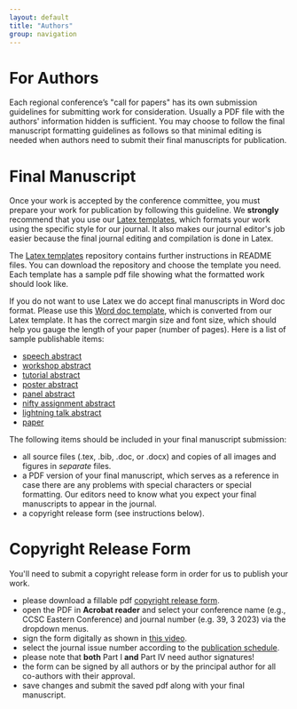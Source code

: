 ```yaml
---
layout: default
title: "Authors"
group: navigation
---
```

# For Authors
Each regional conference’s "call for papers" has its own submission guidelines
for submitting work for consideration. Usually a PDF file with the authors'
information hidden is sufficient. You may choose to follow the final manuscript
formatting guidelines as follows so that minimal editing is needed when authors
need to submit their final manuscripts for publication.

# Final Manuscript
Once your work is accepted by the conference committee, you must prepare your
work for publication by following this guideline. We __strongly__ recommend
that you use our
[Latex templates](https://github.com/lubaochuan/ccsc-editor), which formats
your work using the specific style for our journal. It also makes our journal
editor's job easier because the final journal editing and compilation is done
in Latex.

The [Latex templates](https://github.com/lubaochuan/ccsc-editor) repository
contains further instructions in README files. You can download the repository
and choose the template you need. Each template has a sample pdf file showing
what the formatted work should look like.

If you do not want to use Latex we do accept final manuscripts in Word doc format.
Please use this [Word doc template](samples/sample-converted.docx),
which is converted from our Latex template. It has the correct margin size and
font size, which should help you gauge the length of your paper (number of pages).
Here is a list of sample publishable items:
- [speech abstract](samples/speech_abstract.pdf)
- [workshop abstract](samples/workshop_abstract.pdf)
- [tutorial abstract](samples/tutorial_abstract.pdf)
- [poster abstract](samples/poster_abstract.pdf)
- [panel abstract](samples/panel.pdf)
- [nifty assignment abstract](samples/nifty_assignment.pdf)
- [lightning talk abstract](samples/lightning_talk.pdf)
- [paper](samples/paper.pdf)

The following items should be included in your final manuscript submission:
- all source files (.tex, .bib, .doc, or .docx) and copies of
all images and figures in *separate* files.
- a PDF version of your final manuscript, which serves as a reference in case
there are any problems with special characters or special formatting.
Our editors need to know what you expect your final manuscripts to appear in the journal.
- a copyright release form (see instructions below).

# Copyright Release Form
You'll need to submit a copyright release form in order for us to publish your work.
- please download a fillable pdf
[copyright release form](copyright/CopyrightRelease_generic_fillable.pdf).
- open the PDF in __Acrobat reader__ and select your conference name
(e.g., CCSC Eastern Conference) and journal number (e.g. 39, 3 2023) via the
dropdown menus.
- sign the form digitally as shown in [this video](https://youtu.be/ZZLM9aDT_ak).
- select the journal issue number according to the
[publication schedule](https://lubaochuan.github.io/ccsc-editor).
- please note that **both** Part I **and** Part IV need author signatures!
- the form can be signed by all authors or by the principal author for all
co-authors with their approval.
- save changes and submit the saved pdf along with your final manuscript.